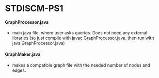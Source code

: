 # STDISCM-PS1

#### GraphProcessor.java
- main java file, where user asks queries. Does not need any external libraries (so just compile with javac GraphProcessor.java, then run with java GraphProcessor.java)

#### GraphMaker.java
- makes a compatible graph file with the needed number of nodes and edges.
